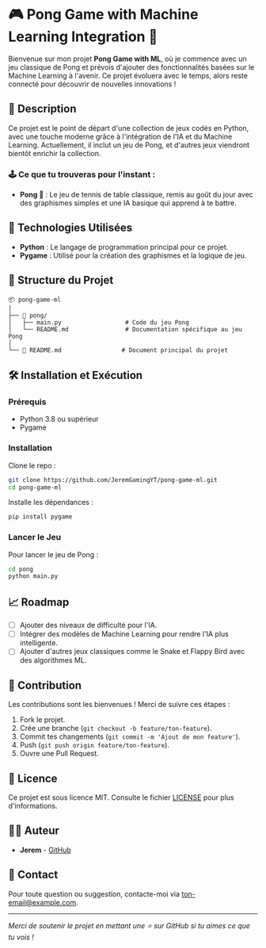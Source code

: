 # 🎮 Pong Game with Machine Learning Integration 🚀

Bienvenue sur mon projet **Pong Game with ML**, où je commence avec un jeu classique de Pong et prévois d'ajouter des fonctionnalités basées sur le Machine Learning à l'avenir. Ce projet évoluera avec le temps, alors reste connecté pour découvrir de nouvelles innovations !

## 📜 Description

Ce projet est le point de départ d'une collection de jeux codés en Python, avec une touche moderne grâce à l'intégration de l'IA et du Machine Learning. Actuellement, il inclut un jeu de Pong, et d'autres jeux viendront bientôt enrichir la collection.

### 🕹️ Ce que tu trouveras pour l'instant :

- **Pong 🏓** : Le jeu de tennis de table classique, remis au goût du jour avec des graphismes simples et une IA basique qui apprend à te battre.

## 🚀 Technologies Utilisées

- **Python** : Le langage de programmation principal pour ce projet.
- **Pygame** : Utilisé pour la création des graphismes et la logique de jeu.

## 📂 Structure du Projet

```
📦 pong-game-ml
│
├── 🏓 pong/
│   ├── main.py                  # Code du jeu Pong
│   └── README.md                # Documentation spécifique au jeu Pong
│
└── 📜 README.md                 # Document principal du projet
```

## 🛠️ Installation et Exécution

### Prérequis

- Python 3.8 ou supérieur
- Pygame

### Installation

Clone le repo :

```bash
git clone https://github.com/JeremGamingYT/pong-game-ml.git
cd pong-game-ml
```

Installe les dépendances :

```bash
pip install pygame
```

### Lancer le Jeu

Pour lancer le jeu de Pong :

```bash
cd pong
python main.py
```

## 📈 Roadmap

- [ ] Ajouter des niveaux de difficulté pour l'IA.
- [ ] Intégrer des modèles de Machine Learning pour rendre l'IA plus intelligente.
- [ ] Ajouter d'autres jeux classiques comme le Snake et Flappy Bird avec des algorithmes ML.

## 🤝 Contribution

Les contributions sont les bienvenues ! Merci de suivre ces étapes :

1. Fork le projet.
2. Crée une branche (`git checkout -b feature/ton-feature`).
3. Commit tes changements (`git commit -m 'Ajout de mon feature'`).
4. Push (`git push origin feature/ton-feature`).
5. Ouvre une Pull Request.

## 📜 Licence

Ce projet est sous licence MIT. Consulte le fichier [LICENSE](LICENSE) pour plus d'informations.

## 🧑‍💻 Auteur

- **Jerem** - [GitHub](https://github.com/JeremGamingYT)

## 📧 Contact

Pour toute question ou suggestion, contacte-moi via [ton-email@example.com](mailto:ton-email@example.com).

---

*Merci de soutenir le projet en mettant une ⭐ sur GitHub si tu aimes ce que tu vois !*